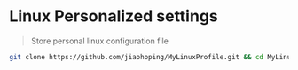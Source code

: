 # Linux Personalized settings
>Store personal linux configuration file


```bash
git clone https://github.com/jiaohoping/MyLinuxProfile.git && cd MyLinuxProfile && chmod +x init.sh && ./init.sh
```
